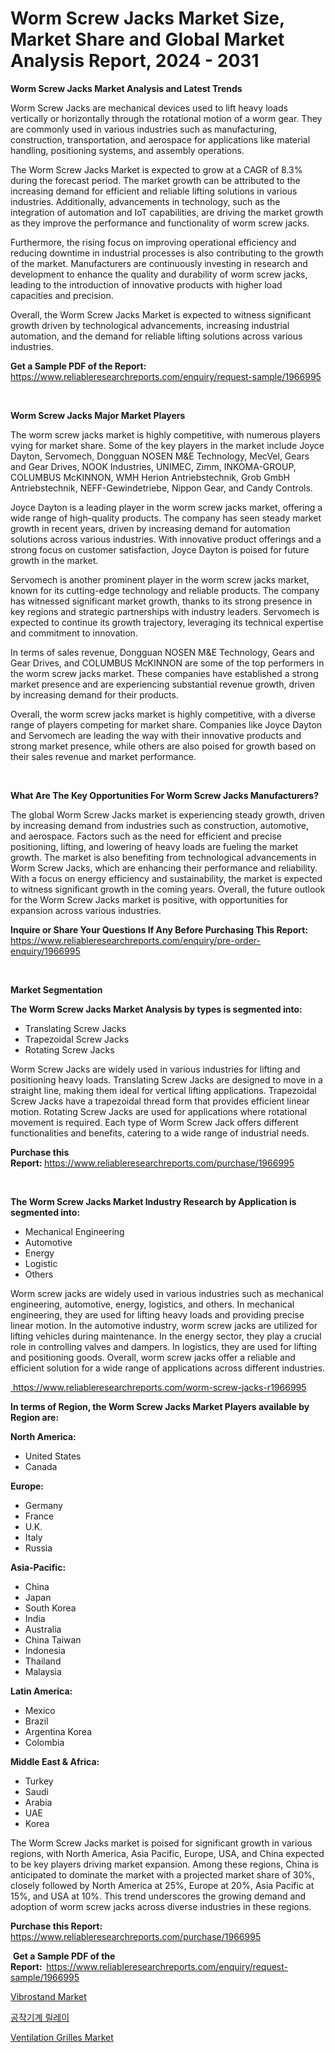 <p><h1>Worm Screw Jacks Market Size, Market Share and Global Market Analysis Report, 2024 - 2031</h1></p><p><strong>Worm Screw Jacks Market Analysis and Latest Trends</strong></p>
<p><p>Worm Screw Jacks are mechanical devices used to lift heavy loads vertically or horizontally through the rotational motion of a worm gear. They are commonly used in various industries such as manufacturing, construction, transportation, and aerospace for applications like material handling, positioning systems, and assembly operations.</p><p>The Worm Screw Jacks Market is expected to grow at a CAGR of 8.3% during the forecast period. The market growth can be attributed to the increasing demand for efficient and reliable lifting solutions in various industries. Additionally, advancements in technology, such as the integration of automation and IoT capabilities, are driving the market growth as they improve the performance and functionality of worm screw jacks.</p><p>Furthermore, the rising focus on improving operational efficiency and reducing downtime in industrial processes is also contributing to the growth of the market. Manufacturers are continuously investing in research and development to enhance the quality and durability of worm screw jacks, leading to the introduction of innovative products with higher load capacities and precision.</p><p>Overall, the Worm Screw Jacks Market is expected to witness significant growth driven by technological advancements, increasing industrial automation, and the demand for reliable lifting solutions across various industries.</p></p>
<p><strong>Get a Sample PDF of the Report:&nbsp;</strong> <a href="https://www.reliableresearchreports.com/enquiry/request-sample/1966995">https://www.reliableresearchreports.com/enquiry/request-sample/1966995</a></p>
<p>&nbsp;</p>
<p><strong>Worm Screw Jacks Major Market Players</strong></p>
<p><p>The worm screw jacks market is highly competitive, with numerous players vying for market share. Some of the key players in the market include Joyce Dayton, Servomech, Dongguan NOSEN M&E Technology, MecVel, Gears and Gear Drives, NOOK Industries, UNIMEC, Zimm, INKOMA-GROUP, COLUMBUS McKINNON, WMH Herion Antriebstechnik, Grob GmbH Antriebstechnik, NEFF-Gewindetriebe, Nippon Gear, and Candy Controls.</p><p>Joyce Dayton is a leading player in the worm screw jacks market, offering a wide range of high-quality products. The company has seen steady market growth in recent years, driven by increasing demand for automation solutions across various industries. With innovative product offerings and a strong focus on customer satisfaction, Joyce Dayton is poised for future growth in the market.</p><p>Servomech is another prominent player in the worm screw jacks market, known for its cutting-edge technology and reliable products. The company has witnessed significant market growth, thanks to its strong presence in key regions and strategic partnerships with industry leaders. Servomech is expected to continue its growth trajectory, leveraging its technical expertise and commitment to innovation.</p><p>In terms of sales revenue, Dongguan NOSEN M&E Technology, Gears and Gear Drives, and COLUMBUS McKINNON are some of the top performers in the worm screw jacks market. These companies have established a strong market presence and are experiencing substantial revenue growth, driven by increasing demand for their products.</p><p>Overall, the worm screw jacks market is highly competitive, with a diverse range of players competing for market share. Companies like Joyce Dayton and Servomech are leading the way with their innovative products and strong market presence, while others are also poised for growth based on their sales revenue and market performance.</p></p>
<p>&nbsp;</p>
<p><strong>What Are The Key Opportunities For Worm Screw Jacks Manufacturers?</strong></p>
<p><p>The global Worm Screw Jacks market is experiencing steady growth, driven by increasing demand from industries such as construction, automotive, and aerospace. Factors such as the need for efficient and precise positioning, lifting, and lowering of heavy loads are fueling the market growth. The market is also benefiting from technological advancements in Worm Screw Jacks, which are enhancing their performance and reliability. With a focus on energy efficiency and sustainability, the market is expected to witness significant growth in the coming years. Overall, the future outlook for the Worm Screw Jacks market is positive, with opportunities for expansion across various industries.</p></p>
<p><strong>Inquire or Share Your Questions If Any Before Purchasing This Report:</strong> <a href="https://www.reliableresearchreports.com/enquiry/pre-order-enquiry/1966995">https://www.reliableresearchreports.com/enquiry/pre-order-enquiry/1966995</a></p>
<p>&nbsp;</p>
<p><strong>Market Segmentation</strong></p>
<p><strong>The Worm Screw Jacks Market Analysis by types is segmented into:</strong></p>
<p><ul><li>Translating Screw Jacks</li><li>Trapezoidal Screw Jacks</li><li>Rotating Screw Jacks</li></ul></p>
<p><p>Worm Screw Jacks are widely used in various industries for lifting and positioning heavy loads. Translating Screw Jacks are designed to move in a straight line, making them ideal for vertical lifting applications. Trapezoidal Screw Jacks have a trapezoidal thread form that provides efficient linear motion. Rotating Screw Jacks are used for applications where rotational movement is required. Each type of Worm Screw Jack offers different functionalities and benefits, catering to a wide range of industrial needs.</p></p>
<p><strong>Purchase this Report:&nbsp;</strong><a href="https://www.reliableresearchreports.com/purchase/1966995">https://www.reliableresearchreports.com/purchase/1966995</a></p>
<p>&nbsp;</p>
<p><strong>The Worm Screw Jacks Market Industry Research by Application is segmented into:</strong></p>
<p><ul><li>Mechanical Engineering</li><li>Automotive</li><li>Energy</li><li>Logistic</li><li>Others</li></ul></p>
<p><p>Worm screw jacks are widely used in various industries such as mechanical engineering, automotive, energy, logistics, and others. In mechanical engineering, they are used for lifting heavy loads and providing precise linear motion. In the automotive industry, worm screw jacks are utilized for lifting vehicles during maintenance. In the energy sector, they play a crucial role in controlling valves and dampers. In logistics, they are used for lifting and positioning goods. Overall, worm screw jacks offer a reliable and efficient solution for a wide range of applications across different industries.</p></p>
<p><a href="https://www.reliableresearchreports.com/worm-screw-jacks-r1966995">&nbsp;https://www.reliableresearchreports.com/worm-screw-jacks-r1966995</a></p>
<p><strong>In terms of Region, the Worm Screw Jacks Market Players available by Region are:</strong></p>
<p>
    <p> <strong> North America: </strong>
        <ul>
            <li>United States</li>
            <li>Canada</li>
        </ul>
        </p> 
    <p> <strong> Europe: </strong>
        <ul>
            <li>Germany</li>
            <li>France</li>
            <li>U.K.</li>
            <li>Italy</li>
            <li>Russia</li>
        </ul>
        </p> 
    <p> <strong> Asia-Pacific: </strong>
        <ul>
            <li>China</li>
            <li>Japan</li>
            <li>South Korea</li>
            <li>India</li>
            <li>Australia</li>
            <li>China Taiwan</li>
            <li>Indonesia</li>
            <li>Thailand</li>
            <li>Malaysia</li>
        </ul>
        </p> 
    <p> <strong> Latin America: </strong>
        <ul>
            <li>Mexico</li>
            <li>Brazil</li>
            <li>Argentina Korea</li>
            <li>Colombia</li>
        </ul>
        </p> 
    <p> <strong> Middle East & Africa: </strong>
        <ul>
            <li>Turkey</li>
            <li>Saudi</li>
            <li>Arabia</li>
            <li>UAE</li>
            <li>Korea</li>
        </ul>
    </p>
    </p>
<p><p>The Worm Screw Jacks market is poised for significant growth in various regions, with North America, Asia Pacific, Europe, USA, and China expected to be key players driving market expansion. Among these regions, China is anticipated to dominate the market with a projected market share of 30%, closely followed by North America at 25%, Europe at 20%, Asia Pacific at 15%, and USA at 10%. This trend underscores the growing demand and adoption of worm screw jacks across diverse industries in these regions.</p></p>
<p><strong>Purchase this Report: </strong><a href="https://www.reliableresearchreports.com/purchase/1966995">https://www.reliableresearchreports.com/purchase/1966995</a></p>
<p>&nbsp;<strong>Get a Sample PDF of the Report:&nbsp;&nbsp;</strong><a href="https://www.reliableresearchreports.com/enquiry/request-sample/1966995">https://www.reliableresearchreports.com/enquiry/request-sample/1966995</a></p>
<p><strong></strong></p>
<p><p><a href="https://github.com/Sarissaschmalingtr6fz2739/Market-Research-Report-List-2/blob/main/vibrostand-market.md">Vibrostand Market</a></p><p><a href="https://github.com/wallacBahrtyinger567686/Market-Research-Report-List-1/blob/main/568308228534.md">공작기계 릴레이</a></p><p><a href="https://github.com/jodemen/Market-Research-Report-List-2/blob/main/ventilation-grilles-market.md">Ventilation Grilles Market</a></p></p>